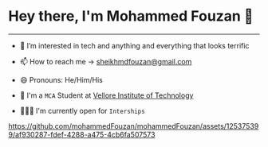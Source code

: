 # Hey there, I'm Mohammed Fouzan 👋 
---  
- 👀 I’m interested in tech and anything and everything that looks terrific

- 📫 How to reach me -> sheikhmdfouzan@gmail.com

- 😄 Pronouns: He/Him/His

- 🏫 I'm a ```MCA``` Student at [Vellore Institute of Technology](https://vit.ac.in/)

- 👨🏻‍💻 I'm currently open for ```Interships```
<!---
mohammedFouzan/mohammedFouzan is a ✨ special ✨ repository because its `README.md` (this file) appears on your GitHub profile.
You can click the Preview link to take a look at your changes.
--->


https://github.com/mohammedFouzan/mohammedFouzan/assets/125375399/af930287-fdef-4288-a475-4cb6fa507573

